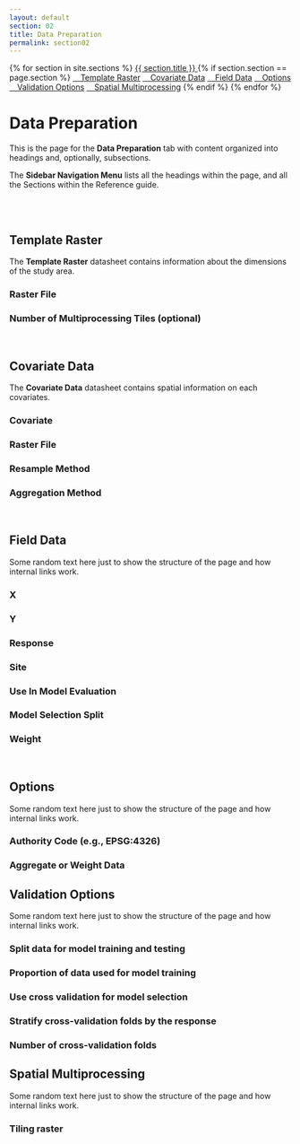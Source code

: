 ```yaml
---
layout: default
section: 02
title: Data Preparation
permalink: section02
---
```



<!--- Sidebar Navigation Menu --->
<div class="sidenav">
    {% for section in site.sections %}
        <a href="{{site.baseurl}}{{ section.url }}"> {{ section.title }}</b> </a>
        {% if section.section == page.section %}
            <a href="#heading01"> &emsp;Template Raster</a>
            <a href="#heading02"> &emsp;Covariate Data</a>
            <a href="#heading03"> &emsp;Field Data</a>
            <a href="#heading04"> &emsp;Options</a>
            <a href="#heading05"> &emsp;Validation Options</a>
            <a href="#heading06"> &emsp;Spatial Multiprocessing</a>
        {% endif %}
    {% endfor %}
</div>

# **Data Preparation**

This is the page for the **Data Preparation** tab with content organized into headings and, optionally, subsections.

The **Sidebar Navigation Menu** lists all the headings within the page, and all the Sections within the Reference guide. 

<br>
<br>

<p id="heading01"> <h2>Template Raster</h2> </p>

The **Template Raster** datasheet contains information about the dimensions of the study area.

### Raster File

### Number of Multiprocessing Tiles (optional)

<br>

<p id="heading02"> <h2>Covariate Data</h2> </p>

The **Covariate Data** datasheet contains spatial information on each covariates.

### Covariate

### Raster File

### Resample Method

### Aggregation Method

<br>

<p id="heading03"> <h2>Field Data</h2> </p>

Some random text here just to show the structure of the page and how internal links work.

### X

### Y

### Response

### Site

### Use In Model Evaluation

### Model Selection Split

### Weight

<br>

<p id="heading04"> <h2>Options</h2> </p>

Some random text here just to show the structure of the page and how internal links work.

### Authority Code (e.g., EPSG:4326)

### Aggregate or Weight Data

<p id="heading05"> <h2>Validation Options</h2> </p>

Some random text here just to show the structure of the page and how internal links work.

### Split data for model training and testing

### Proportion of data used for model training

### Use cross validation for model selection

### Stratify cross-validation folds by the response

### Number of cross-validation folds

<p id="heading06"> <h2>Spatial Multiprocessing</h2> </p>

Some random text here just to show the structure of the page and how internal links work.

### Tiling raster